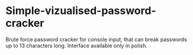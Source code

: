 # Simple-vizualised-password-cracker
Brute force password cracker for console input, that can break passwords up to 13 characters long. Interface available only in polish.
